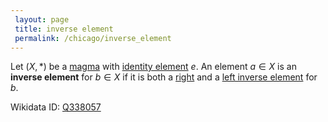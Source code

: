 ```yaml
---
 layout: page
 title: inverse element
 permalink: /chicago/inverse_element
---
```

Let $(X,*)$ be a [magma](https://defsmath.github.io/DefsMath/magma) with [identity element](https://defsmath.github.io/DefsMath/identity_element) $e$. An element $a\in X$ is an **inverse element** for $b\in X$ if it is both a [right](https://defsmath.github.io/DefsMath/right_inverse_element) and a [left inverse element](https://defsmath.github.io/DefsMath/left_inverse_element) for $b$.

Wikidata ID: [Q338057](https://www.wikidata.org/wiki/Q338057)